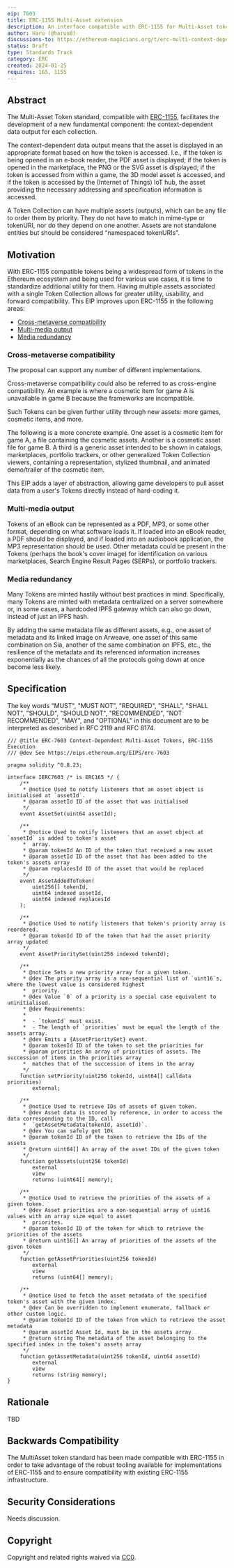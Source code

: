 ```yaml
---
eip: 7603
title: ERC-1155 Multi-Asset extension
description: An interface compatible with ERC-1155 for Multi-Asset tokens with context-dependent asset type output control.
author: Haru (@haruu8)
discussions-to: https://ethereum-magicians.org/t/erc-multi-context-dependent-multi-asset-tokens-eip1155-extension/18303
status: Draft
type: Standards Track
category: ERC
created: 2024-01-25
requires: 165, 1155
---
```


## Abstract

The Multi-Asset Token standard, compatible with [ERC-1155](./erc-1155.md), facilitates the development of a new fundamental component: the context-dependent data output for each collection.

The context-dependent data output means that the asset is displayed in an appropriate format based on how the token is accessed. I.e., if the token is being opened in an e-book reader, the PDF asset is displayed; if the token is opened in the marketplace, the PNG or the SVG asset is displayed; if the token is accessed from within a game, the 3D model asset is accessed, and if the token is accessed by the (Internet of Things) IoT hub, the asset providing the necessary addressing and specification information is accessed.

A Token Collection can have multiple assets (outputs), which can be any file to order them by priority. They do not have to match in mime-type or tokenURI, nor do they depend on one another. Assets are not standalone entities but should be considered “namespaced tokenURIs”.

## Motivation

With ERC-1155 compatible tokens being a widespread form of tokens in the Ethereum ecosystem and being used for various use cases, it is time to standardize additional utility for them. Having multiple assets associated with a single Token Collection allows for greater utility, usability, and forward compatibility. This EIP improves upon ERC-1155 in the following areas:

- [Cross-metaverse compatibility](#cross-metaverse-compatibility)
- [Multi-media output](#multi-media-output)
- [Media redundancy](#media-redundancy)

### Cross-metaverse compatibility

The proposal can support any number of different implementations.

Cross-metaverse compatibility could also be referred to as cross-engine compatibility. An example is where a cosmetic item for game A is unavailable in game B because the frameworks are incompatible.

Such Tokens can be given further utility through new assets: more games, cosmetic items, and more.

The following is a more concrete example. One asset is a cosmetic item for game A, a file containing the cosmetic assets. Another is a cosmetic asset file for game B. A third is a generic asset intended to be shown in catalogs, marketplaces, portfolio trackers, or other generalized Token Collection viewers, containing a representation, stylized thumbnail, and animated demo/trailer of the cosmetic item.

This EIP adds a layer of abstraction, allowing game developers to pull asset data from a user's Tokens directly instead of hard-coding it.

### Multi-media output

Tokens of an eBook can be represented as a PDF, MP3, or some other format, depending on what software loads it. If loaded into an eBook reader, a PDF should be displayed, and if loaded into an audiobook application, the MP3 representation should be used. Other metadata could be present in the Tokens (perhaps the book's cover image) for identification on various marketplaces, Search Engine Result Pages (SERPs), or portfolio trackers.

### Media redundancy

Many Tokens are minted hastily without best practices in mind. Specifically, many Tokens are minted with metadata centralized on a server somewhere or, in some cases, a hardcoded IPFS gateway which can also go down, instead of just an IPFS hash.

By adding the same metadata file as different assets, e.g., one asset of metadata and its linked image on Arweave, one asset of this same combination on Sia, another of the same combination on IPFS, etc., the resilience of the metadata and its referenced information increases exponentially as the chances of all the protocols going down at once become less likely.

## Specification

The key words "MUST", "MUST NOT", "REQUIRED", "SHALL", "SHALL NOT", "SHOULD", "SHOULD NOT", "RECOMMENDED", "NOT RECOMMENDED", "MAY", and "OPTIONAL" in this document are to be interpreted as described in RFC 2119 and RFC 8174.

```solidity
/// @title ERC-7603 Context-Dependent Multi-Asset Tokens, ERC-1155 Execution
/// @dev See https://eips.ethereum.org/EIPS/erc-7603

pragma solidity ^0.8.23;

interface IERC7603 /* is ERC165 */ {
    /**
     * @notice Used to notify listeners that an asset object is initialised at `assetId`.
     * @param assetId ID of the asset that was initialised
     */
    event AssetSet(uint64 assetId);

    /**
     * @notice Used to notify listeners that an asset object at `assetId` is added to token's asset
     *  array.
     * @param tokenId An ID of the token that received a new asset
     * @param assetId ID of the asset that has been added to the token's assets array
     * @param replacesId ID of the asset that would be replaced
     */
    event AssetAddedToToken(
        uint256[] tokenId,
        uint64 indexed assetId,
        uint64 indexed replacesId
    );

    /**
     * @notice Used to notify listeners that token's priority array is reordered.
     * @param tokenId ID of the token that had the asset priority array updated
     */
    event AssetPrioritySet(uint256 indexed tokenId);

    /**
     * @notice Sets a new priority array for a given token.
     * @dev The priority array is a non-sequential list of `uint16`s, where the lowest value is considered highest
     *  priority.
     * @dev Value `0` of a priority is a special case equivalent to uninitialised.
     * @dev Requirements:
     *
     *  - `tokenId` must exist.
     *  - The length of `priorities` must be equal the length of the assets array.
     * @dev Emits a {AssetPrioritySet} event.
     * @param tokenId ID of the token to set the priorities for
     * @param priorities An array of priorities of assets. The succession of items in the priorities array
     *  matches that of the succession of items in the array
     */
    function setPriority(uint256 tokenId, uint64[] calldata priorities)
        external;

    /**
     * @notice Used to retrieve IDs of assets of given token.
     * @dev Asset data is stored by reference, in order to access the data corresponding to the ID, call
     *  `getAssetMetadata(tokenId, assetId)`.
     * @dev You can safely get 10k
     * @param tokenId ID of the token to retrieve the IDs of the assets
     * @return uint64[] An array of the asset IDs of the given token
     */
    function getAssets(uint256 tokenId)
        external
        view
        returns (uint64[] memory);

    /**
     * @notice Used to retrieve the priorities of the assets of a given token.
     * @dev Asset priorities are a non-sequential array of uint16 values with an array size equal to asset
     *  priorites.
     * @param tokenId ID of the token for which to retrieve the priorities of the assets
     * @return uint16[] An array of priorities of the assets of the given token
     */
    function getAssetPriorities(uint256 tokenId)
        external
        view
        returns (uint64[] memory);

    /**
     * @notice Used to fetch the asset metadata of the specified token's asset with the given index.
     * @dev Can be overridden to implement enumerate, fallback or other custom logic.
     * @param tokenId ID of the token from which to retrieve the asset metadata
     * @param assetId Asset Id, must be in the assets array
     * @return string The metadata of the asset belonging to the specified index in the token's assets array
     */
    function getAssetMetadata(uint256 tokenId, uint64 assetId)
        external
        view
        returns (string memory);
}

```

## Rationale

TBD

## Backwards Compatibility

The MultiAsset token standard has been made compatible with ERC-1155 in order to take advantage of the robust tooling available for implementations of ERC-1155 and to ensure compatibility with existing ERC-1155 infrastructure.

## Security Considerations

Needs discussion.

## Copyright

Copyright and related rights waived via [CC0](../LICENSE.md).

